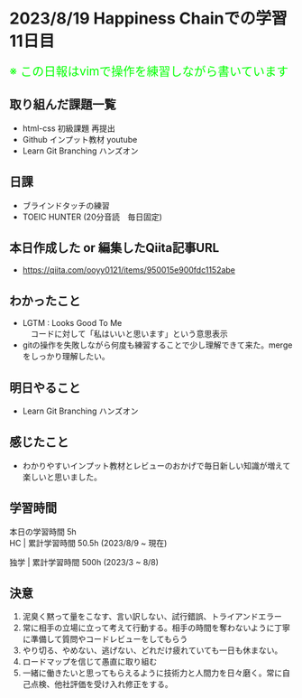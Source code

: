 # 2023/8/19 Happiness Chainでの学習11日目

<span style="font-size: 150%; color: lime;">※ この日報はvimで操作を練習しながら書いています</span>

## 取り組んだ課題一覧
<!-- - 米国AI開発者がゼロから教えるDocker講座視聴 -->
- html-css 初級課題 再提出
- Github インプット教材 youtube
- Learn Git Branching ハンズオン

## 日課
- ブラインドタッチの練習
- TOEIC HUNTER (20分音読　毎日固定)

## 本日作成した or 編集したQiita記事URL
- https://qiita.com/ooyy0121/items/950015e900fdc1152abe

## わかったこと
- LGTM : Looks Good To Me <br>　コードに対して「私はいいと思います」という意思表示
- gitの操作を失敗しながら何度も練習することで少し理解できて来た。mergeをしっかり理解したい。


## 明日やること
- Learn Git Branching ハンズオン

## 感じたこと
- わかりやすいインプット教材とレビューのおかげで毎日新しい知識が増えて楽しいと思いました。

## 学習時間
本日の学習時間 5h　 <br>
HC | 累計学習時間 50.5h (2023/8/9 ~ 現在)

独学 | 累計学習時間 500h (2023/3 ~ 8/8)


## 決意
1. 泥臭く黙って量をこなす、言い訳しない、試行錯誤、トライアンドエラー
2. 常に相手の立場に立って考えて行動する。相手の時間を奪わないように丁寧に準備して質問やコードレビューをしてもらう
3. やり切る、やめない、逃げない、どれだけ疲れていても一日も休まない。
4. ロードマップを信じて愚直に取り組む
5. 一緒に働きたいと思ってもらえるように技術力と人間力を日々磨く。常に自己点検、他社評価を受け入れ修正をする。
